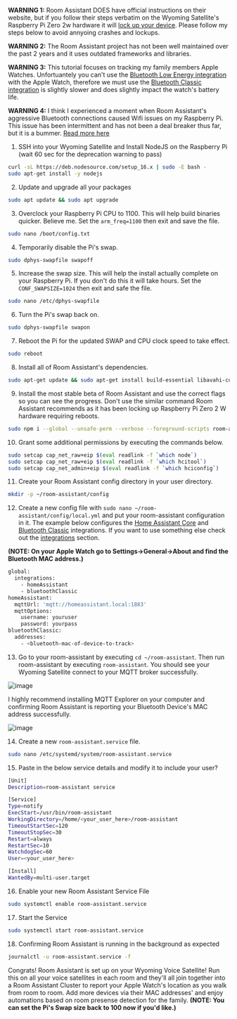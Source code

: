
**WARNING 1:** Room Assistant DOES have official instructions on their website, but if you follow their steps verbatim on the Wyoming Satellite's Raspberry Pi Zero 2w hardware it will [lock up your device](https://github.com/mKeRix/room-assistant/discussions/1142).  Please follow my steps below to avoid annyoing crashes and lockups.

**WARNING 2:** The Room Assistant project has not been well maintained over the past 2 years and it uses outdated frameworks and libraries.

**WARNING 3:** This tutorial focuses on tracking my family members Apple Watches.  Unfortuantely you can't use the [Bluetooth Low Energy integration](https://www.room-assistant.io/integrations/bluetooth-low-energy.html#bluetooth-low-energy) with the Apple Watch, therefore we must use the [Bluetooth Classic integration](https://www.room-assistant.io/integrations/bluetooth-classic.html#bluetooth-classic) is slightly slower and does slightly impact the watch's battery life.

**WARNING 4:** I think I experienced a moment when Room Assistant's aggressive Bluetooth connections caused Wifi issues on my Raspberry Pi.  This issue has been intermittent and has not been a deal breaker thus far, but it is a bummer. [Read more here](https://github.com/mKeRix/room-assistant/discussions/1142)

1. SSH into your Wyoming Satellite and Install NodeJS on the Raspberry Pi (wait 60 sec for the deprecation warning to pass)
```sh
curl -sL https://deb.nodesource.com/setup_16.x | sudo -E bash -
sudo apt-get install -y nodejs
```

2. Update and upgrade all your packages
```sh
sudo apt update && sudo apt upgrade
```

3. Overclock your Raspberry Pi CPU to 1100.  This will help build binaries quicker.  Believe me.  Set the `arm_freq=1100` then exit and save the file.
```sh
sudo nano /boot/config.txt
```

4. Temporarily disable the Pi's swap.
```sh
sudo dphys-swapfile swapoff
```

5. Increase the swap size.  This will help the install actually complete on your Raspberry Pi.  If you don't do this it will take hours.  Set the `CONF_SWAPSIZE=1024` then exit and safe the file.
```sh
sudo nano /etc/dphys-swapfile
```

6. Turn the Pi's swap back on.
```sh
sudo dphys-swapfile swapon
```

7. Reboot the Pi for the updated SWAP and CPU clock speed to take effect.
```sh
sudo reboot
```

8. Install all of Room Assistant's dependencies.
```sh
sudo apt-get update && sudo apt-get install build-essential libavahi-compat-libdnssd-dev libsystemd-dev bluetooth libbluetooth-dev libudev-dev libcairo2-dev libpango1.0-dev libjpeg-dev libgif-dev librsvg2-dev
```

9. Install the most stable beta of Room Assistant and use the correct flags so you can see the progress.  Don't use the similar command Room Assistant recommends as it has been locking up Raspberry Pi Zero 2 W hardware requiring reboots.
```sh
sudo npm i --global --unsafe-perm --verbose --foreground-scripts room-assistant@3.0.0-beta.4
```

10. Grant some additional permissions by executing the commands below.
```sh
sudo setcap cap_net_raw+eip $(eval readlink -f `which node`)
sudo setcap cap_net_raw+eip $(eval readlink -f `which hcitool`)
sudo setcap cap_net_admin+eip $(eval readlink -f `which hciconfig`)
```

11. Create your Room Assistant config directory in your user directory.
```sh
mkdir -p ~/room-assistant/config
```

12. Create a new config file with `sudo nano ~/room-assistant/config/local.yml` and put your room-assistant configuration in it. The example below configures the [Home Assistant Core](https://www.room-assistant.io/integrations/home-assistant.html) and [Bluetooth Classic](https://www.room-assistant.io/integrations/bluetooth-classic.html) integrations. If you want to use something else check out the [integrations](https://www.room-assistant.io/integrations) section.

**(NOTE: On your Apple Watch go to Settings->General->About and find the Bluetooth MAC address.)**

```sh
global:
  integrations:
    - homeAssistant
    - bluetoothClassic
homeAssistant:
  mqttUrl: 'mqtt://homeassistant.local:1883'
  mqttOptions:
    username: youruser
    password: yourpass
bluetoothClassic:
  addresses:
    - <bluetooth-mac-of-device-to-track>
```

13. Go to your room-assistant by executing `cd ~/room-assistant`.  Then run room-assistant by executing `room-assistant`.  You should see your Wyoming Satellite connect to your MQTT broker successfully.

![image](https://github.com/FutureProofHomes/wyoming-enhancements/assets/155350996/ade746c2-9929-4881-b2ee-0130f47dfdd1)

I highly recommend installing MQTT Explorer on your computer and confirming Room Assistant is reporting your Bluetooth Device's MAC address successfully.

![image](https://github.com/FutureProofHomes/wyoming-enhancements/assets/155350996/d95a9892-bc11-4f84-9358-4f3232c557f6)


14. Create a new `room-assistant.service` file.
```sh
sudo nano /etc/systemd/system/room-assistant.service 
```

15. Paste in the below service details and modify it to include your user?
```sh
[Unit]
Description=room-assistant service

[Service]
Type=notify
ExecStart=/usr/bin/room-assistant
WorkingDirectory=/home/<your_user_here>/room-assistant
TimeoutStartSec=120
TimeoutStopSec=30
Restart=always
RestartSec=10
WatchdogSec=60
User=<your_user_here>

[Install]
WantedBy=multi-user.target
```

16. Enable your new Room Assistant Service File
```sh
sudo systemctl enable room-assistant.service
```

17. Start the Service
```sh
sudo systemctl start room-assistant.service
```

18. Confirming Room Assistant is running in the background as expected
```sh
journalctl -u room-assistant.service -f
```

Congrats!  Room Assistant is set up on your Wyoming Voice Satellite!  Run this on all your voice satellites in each room and they'll all join together into a Room Assistant Cluster to report your Apple Watch's location as you walk from room to room.  Add more devices via their MAC addresses' and enjoy automations based on room presense detection for the family. 
**(NOTE: You can set the Pi's Swap size back to 100 now if you'd like.)**

